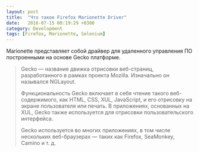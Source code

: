 ```yaml
---
layout: post
title:  "Что такое Firefox Marionette Driver"
date:   2016-07-15 00:19:29 +0300
category: Development
tags: [Firefox, Marionette, Selenium]
---
```


Marionette представляет собой драйвер для удаленного управления  ПО построенными на основе Gecko платформе.
<!-- more -->

<blockquote>Gecko — название движка отрисовки веб-страниц, разработанного в рамках проекта Mozilla. Изначально он назывался NGLayout.


Функциональность Gecko включает в себя чтение такого веб-содержимого, как HTML, CSS, XUL, JavaScript, и его отрисовку на экране пользователя или печать. В приложениях, основанных на XUL, Gecko также используется для отрисовки пользовательского интерфейса.


Gecko используется во многих приложениях, в том числе нескольких веб-браузерах — таких как Firefox, SeaMonkey, Camino и т. д.
</blockquote>
